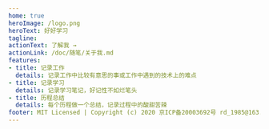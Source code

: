 ```yaml
---
home: true
heroImage: /logo.png
heroText: 好好学习
tagline: 
actionText: 了解我 →
actionLink: /doc/随笔/关于我.md
features:
- title: 记录工作
  details: 记录工作中比较有意思的事或工作中遇到的技术上的难点
- title: 记录学习
  details: 记录学习笔记，好记性不如烂笔头
- title: 历程总结
  details: 每个历程做一个总结，记录过程中的酸甜苦辣
footer: MIT Licensed | Copyright (c) 2020 京ICP备20003692号 rd_1985@163.com
---
```

